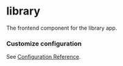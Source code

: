 # library
The frontend component for the library app.

### Customize configuration
See [Configuration Reference](https://cli.vuejs.org/config/).
